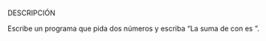 #

##
DESCRIPCIÓN

Escribe un programa que pida dos números y escriba “La suma de <numero-uno> con <numero-dos> es <resultado>”.